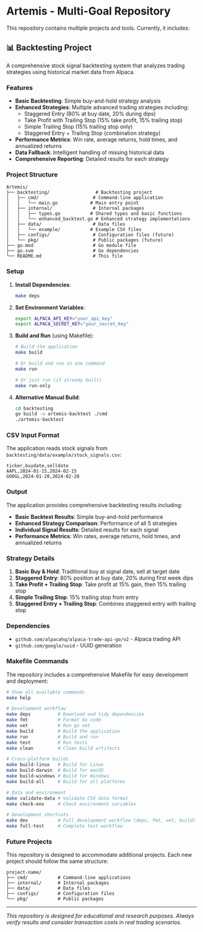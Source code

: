 # Artemis - Multi-Goal Repository

This repository contains multiple projects and tools. Currently, it includes:

## 📊 Backtesting Project

A comprehensive stock signal backtesting system that analyzes trading strategies using historical market data from Alpaca.

### Features

- **Basic Backtesting**: Simple buy-and-hold strategy analysis
- **Enhanced Strategies**: Multiple advanced trading strategies including:
  - Staggered Entry (80% at buy date, 20% during dips)
  - Take Profit with Trailing Stop (15% take profit, 15% trailing stop)
  - Simple Trailing Stop (15% trailing stop only)
  - Staggered Entry + Trailing Stop (combination strategy)
- **Performance Metrics**: Win rate, average returns, hold times, and annualized returns
- **Data Fallback**: Intelligent handling of missing historical data
- **Comprehensive Reporting**: Detailed results for each strategy

### Project Structure

```
Artemis/
├── backtesting/                 # Backtesting project
│   ├── cmd/                    # Command-line application
│   │   └── main.go            # Main entry point
│   ├── internal/               # Internal packages
│   │   ├── types.go           # Shared types and basic functions
│   │   └── enhanced_backtest.go # Enhanced strategy implementations
│   ├── data/                   # Data files
│   │   └── example/           # Example CSV files
│   ├── configs/                # Configuration files (future)
│   └── pkg/                    # Public packages (future)
├── go.mod                      # Go module file
├── go.sum                      # Go dependencies
└── README.md                   # This file
```

### Setup

1. **Install Dependencies**:
   ```bash
   make deps
   ```

2. **Set Environment Variables**:
   ```bash
   export ALPACA_API_KEY="your_api_key"
   export ALPACA_SECRET_KEY="your_secret_key"
   ```

3. **Build and Run** (using Makefile):
   ```bash
   # Build the application
   make build
   
   # Or build and run in one command
   make run
   
   # Or just run (if already built)
   make run-only
   ```

4. **Alternative Manual Build**:
   ```bash
   cd backtesting
   go build -o artemis-backtest ./cmd
   ./artemis-backtest
   ```

### CSV Input Format

The application reads stock signals from `backtesting/data/example/stock_signals.csv`:

```csv
ticker,buydate,selldate
AAPL,2024-01-15,2024-02-15
GOOGL,2024-01-20,2024-02-20
```

### Output

The application provides comprehensive backtesting results including:

- **Basic Backtest Results**: Simple buy-and-hold performance
- **Enhanced Strategy Comparison**: Performance of all 5 strategies
- **Individual Signal Results**: Detailed results for each signal
- **Performance Metrics**: Win rates, average returns, hold times, and annualized returns

### Strategy Details

1. **Basic Buy & Hold**: Traditional buy at signal date, sell at target date
2. **Staggered Entry**: 80% position at buy date, 20% during first week dips
3. **Take Profit + Trailing Stop**: Take profit at 15% gain, then 15% trailing stop
4. **Simple Trailing Stop**: 15% trailing stop from entry
5. **Staggered Entry + Trailing Stop**: Combines staggered entry with trailing stop

### Dependencies

- `github.com/alpacahq/alpaca-trade-api-go/v2` - Alpaca trading API
- `github.com/google/uuid` - UUID generation

### Makefile Commands

The repository includes a comprehensive Makefile for easy development and deployment:

```bash
# Show all available commands
make help

# Development workflow
make deps          # Download and tidy dependencies
make fmt           # Format Go code
make vet           # Run go vet
make build         # Build the application
make run           # Build and run
make test          # Run tests
make clean         # Clean build artifacts

# Cross-platform builds
make build-linux   # Build for Linux
make build-darwin  # Build for macOS
make build-windows # Build for Windows
make build-all     # Build for all platforms

# Data and environment
make validate-data # Validate CSV data format
make check-env     # Check environment variables

# Development shortcuts
make dev           # Full development workflow (deps, fmt, vet, build)
make full-test     # Complete test workflow
```

### Future Projects

This repository is designed to accommodate additional projects. Each new project should follow the same structure:

```
project-name/
├── cmd/           # Command-line applications
├── internal/      # Internal packages
├── data/          # Data files
├── configs/       # Configuration files
└── pkg/           # Public packages
```

---

*This repository is designed for educational and research purposes. Always verify results and consider transaction costs in real trading scenarios.*
